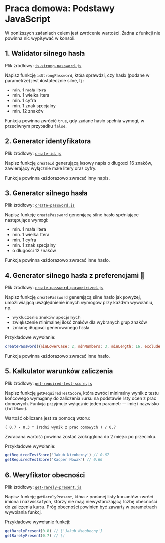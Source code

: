 # Praca domowa: Podstawy JavaScript

W poniższych zadaniach celem jest zwrócenie wartości. Żadna z funkcji nie powinna nic wypisywać w konsoli.

## 1. Walidator silnego hasła

Plik źródłowy: [`is-strong-password.js`](./is-strong-password.js)

Napisz funkcję `isStrongPassword`, która sprawdzi, czy hasło (podane w parametrze) jest dostatecznie silne, tj.:
- min. 1 mała litera
- min. 1 wielka litera
- min. 1 cyfra
- min. 1 znak specjalny
- min. 12 znaków

Funkcja powinna zwrócić `true`, gdy zadane hasło spełnia wymogi, w przeciwnym przypadku `false`.

## 2. Generator identyfikatora

Plik źródłowy: [`create-id.js`](./create-id.js)

Napisz funkcję `createId` generującą losowy napis o długości 16 znaków, zawierający wyłącznie małe litery oraz cyfry.

Funkcja powinna każdorazowo zwracać inny napis.

## 3. Generator silnego hasła

Plik źródłowy: [`create-password.js`](./create-password.js)

Napisz funkcję `createPassword` generującą silne hasło spełniające następujące wymogi:
- min. 1 mała litera
- min. 1 wielka litera
- min. 1 cyfra
- min. 1 znak specjalny
- o długości 12 znaków

Funkcja powinna każdorazowo zwracać inne hasło.

## 4. Generator silnego hasła z preferencjami 🧐

Plik źródłowy: [`create-password-parametrized.js`](./create-password-parametrized.js)

Napisz funkcję `createPassword` generującą silne hasło jak powyżej, umożliwiającą uwzględnienie innych wymogów przy każdym wywołaniu, np.
- wykluczenie znaków specjalnych
- zwiększenie minimalnej ilość znaków dla wybranych grup znaków
- zmianę długości generowanego hasła

Przykładowe wywołanie:

```js
createPassword({minLowerCase: 2, minNumbers: 3, minLength: 16, exclude: ['specials']})
```

Funkcja powinna każdorazowo zwracać inne hasło.

## 5. Kalkulator warunków zaliczenia

Plik źródłowy: [`get-required-test-score.js`](./get-required-test-score.js)

Napisz funkcję `getRequiredTestScore`, która zwróci minimalny wynik z testu końcowego wymagany do zaliczenia kursu
na podstawie listy ocen z prac domowych.
Funkcja przyjmuje wyłącznie jeden parametr — imię i nazwisko (`fullName`).

Wartość obliczana jest za pomocą wzoru:

`( 0.7 - 0.3 * średni wynik z prac domowych ) / 0.7`

Zwracana wartość powinna zostać zaokrąglona do 2 miejsc po przecinku.

Przykładowe wywołanie:

```js
getRequiredTestScore('Jakub Nieobecny') // 0.67
getRequiredTestScore('Kacper Nowak') // 0.66
```

## 6. Weryfikator obecności

Plik źródłowy: [`get-rarely-present.js`](./get-rarely-present.js)

Napisz funkcję `getRarelyPresent`, która z podanej listy kursantów zwróci imiona i nazwiska tych, którzy nie mają niewystarczającą liczbę obecności do zaliczenia kursu. Próg obecności powinien być zawarty w parametrach wywołania funkcji.

Przykładowe wywołanie funkcji:

```js
getRarelyPresent(0.8) // ['Jakub Nieobecny']
getRarelyPresent(0.7) // []
```
